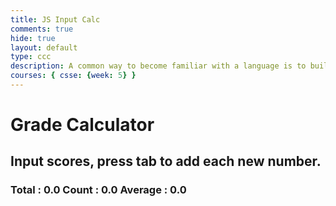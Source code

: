 ```yaml
---
title: JS Input Calc
comments: true
hide: true
layout: default
type: ccc
description: A common way to become familiar with a language is to build a calculator.  This calculator shows off button with actions.
courses: { csse: {week: 5} }
---
```




<!-- Heading -->
<h1>Grade Calculator</h1>
<h2>Input scores, press tab to add each new number.</h2>
<!-- Totals -->
<h3>
    Total : <span id="total">0.0</span>
    Count : <span id="count">0.0</span>
    Average : <span id="average">0.0</span>
</h3>
<!-- Rows -->

<div id="scores">
    <!-- javascript generated inputs -->
</div>

<script>
// Creates a new input box
function newInputLine(index) {

    // Add a label for each score element
    var title = document.createElement('label');
    title.htmlFor = index;
    title.innerHTML = index + ". ";    
    document.getElementById("scores").appendChild(title); // add to HTML

    // Setup score element and attributes
    var score = document.createElement("input"); // input element
    score.id =  index;  // id of input element
    score.onkeydown = calculator // Each key triggers event (using function as a value)
    score.type = "number"; // Use text type to allow typing multiple characters
    score.name = "score";  // name is used to group "score" elements
    score.style.textAlign = "right";
    score.style.width = "5em";
    document.getElementById("scores").appendChild(score);  // add to HTML

    // Create and add blank line after input box
    var br = document.createElement("br");  // line break element
    document.getElementById("scores").appendChild(br); // add to HTML

    // Set focus on the new input line
    document.getElementById(index).focus();

}

   

// Handles event and calculates totals
function calculator(event) {
    var key = event.key;
    // Check if the pressed key is the "Tab" key (key code 9) or "Enter" key (key code 13)
    if (key === "Tab" || key === "Enter") { 
        event.preventDefault(); // Prevent default behavior (tabbing to the next element)
   
        var array = document.getElementsByName('score'); // setup array of scores
        var total = 0;  // running total
        var count = 0;  // count of input elements with valid values

        for (var i = 0; i < array.length; i++) {  // iterate through array
            var value = array[i].value;
            if (parseFloat(value)) {
                var parsedValue = parseFloat(value);
                total += parsedValue;  // add to running total
                count++;
            }
        }

        // update totals
        document.getElementById('total').innerHTML = total.toFixed(2); // show two decimals
        document.getElementById('count').innerHTML = count;

        if (count > 0) {
            document.getElementById('average').innerHTML = (total / count).toFixed(2);
        } else {
            document.getElementById('average').innerHTML = "0.0";
        }

        // adds newInputLine, only if all array values satisfy parseFloat 
        if (count === document.getElementsByName('score').length) {
            newInputLine(count); // make a new input line
        }
    }
}

// Creates 1st input box on Window load
newInputLine(0);

</script>